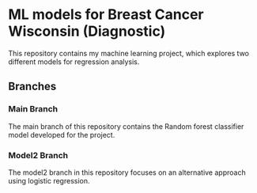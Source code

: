 # ML models for Breast Cancer Wisconsin (Diagnostic) 

This repository contains my machine learning project, which explores two different models for regression analysis.

## Branches

### Main Branch

The main branch of this repository contains the Random forest classifier model developed for the project.

### Model2 Branch

The model2 branch in this repository focuses on an alternative approach using logistic regression. 
